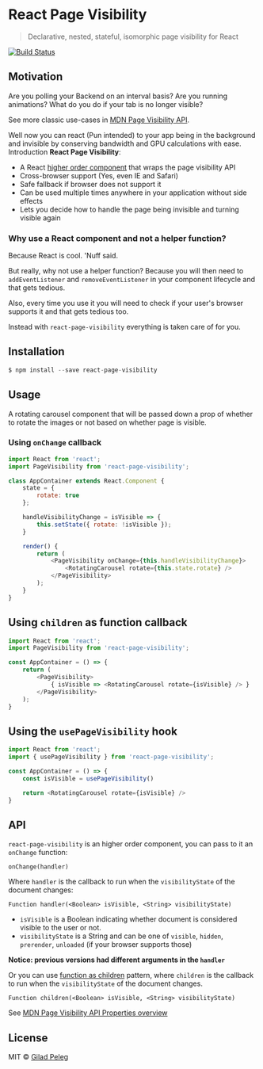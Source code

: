 # React Page Visibility
> Declarative, nested, stateful, isomorphic page visibility for React

[![Build Status](https://travis-ci.org/pgilad/react-page-visibility.svg?branch=master)](https://travis-ci.org/pgilad/react-page-visibility)

## Motivation

Are you polling your Backend on an interval basis? Are you running animations? What do you do if your tab is no longer visible?

See more classic use-cases in [MDN Page Visibility API](https://developer.mozilla.org/en-US/docs/Web/API/Page_Visibility_API#Use_cases).

Well now you can react (Pun intended) to your app being in the background and invisible by conserving bandwidth and GPU calculations with ease.
Introduction **React Page Visibility**:

- A React [higher order component](https://medium.com/@franleplant/react-higher-order-components-in-depth-cf9032ee6c3e) that wraps the page visibility API
- Cross-browser support (Yes, even IE and Safari)
- Safe fallback if browser does not support it
- Can be used multiple times anywhere in your application without side effects
- Lets you decide how to handle the page being invisible and turning visible again

### Why use a React component and not a helper function?

Because React is cool. 'Nuff said.

But really, why not use a helper function?
Because you will then need to `addEventListener` and `removeEventListener` in your component lifecycle and that gets tedious.

Also, every time you use it you will need to check if your user's browser supports it and that gets tedious too.

Instead with `react-page-visibility` everything is taken care of for you.

## Installation

```js
$ npm install --save react-page-visibility
```

## Usage

A rotating carousel component that will be passed down a prop of whether to rotate the images or not based on whether page is visible.

### Using `onChange` callback

```js
import React from 'react';
import PageVisibility from 'react-page-visibility';

class AppContainer extends React.Component {
    state = {
        rotate: true
    };

    handleVisibilityChange = isVisible => {
        this.setState({ rotate: !isVisible });
    }

    render() {
        return (
            <PageVisibility onChange={this.handleVisibilityChange}>
                <RotatingCarousel rotate={this.state.rotate} />
            </PageVisibility>
        );
    }
}
```

## Using `children` as function callback

```js
import React from 'react';
import PageVisibility from 'react-page-visibility';

const AppContainer = () => {
    return (
        <PageVisibility>
            { isVisible => <RotatingCarousel rotate={isVisible} /> }
        </PageVisibility>
    );
}
```

## Using the `usePageVisibility` hook

```js
import React from 'react';
import { usePageVisibility } from 'react-page-visibility';

const AppContainer = () => {
    const isVisible = usePageVisibility()

    return <RotatingCarousel rotate={isVisible} />
}
```

## API

`react-page-visibility` is an higher order component, you can pass to it an `onChange` function:

`onChange(handler)`

Where `handler` is the callback to run when the `visibilityState` of the document changes:

`Function handler(<Boolean> isVisible, <String> visibilityState)`

- `isVisible` is a Boolean indicating whether document is considered visible to the user or not.
- `visibilityState` is a String and can be one of `visible`, `hidden`, `prerender`, `unloaded` (if your browser supports those)

**Notice: previous versions had different arguments in the `handler`**

Or you can use [function as children](https://reactpatterns.com/#function-as-children) pattern,
where `children` is the callback to run when the `visibilityState` of the document changes.

`Function children(<Boolean> isVisible, <String> visibilityState)`

See [MDN Page Visibility API Properties overview](https://developer.mozilla.org/en-US/docs/Web/API/Page_Visibility_API#Properties_overview)

## License

MIT © [Gilad Peleg](https://www.giladpeleg.com)
